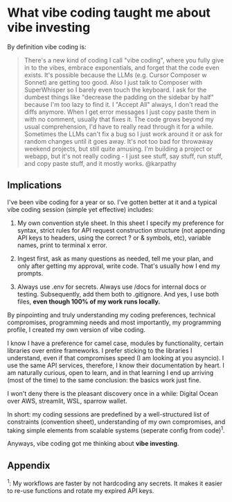 # What vibe coding taught me about vibe investing

By definition vibe coding is:

> There's a new kind of coding I call "vibe coding", where you fully give in to the vibes, embrace exponentials, and forget that the code even exists. It's possible because the LLMs (e.g. Cursor Composer w Sonnet) are getting too good. Also I just talk to Composer with SuperWhisper so I barely even touch the keyboard. I ask for the dumbest things like "decrease the padding on the sidebar by half" because I'm too lazy to find it. I "Accept All" always, I don't read the diffs anymore. When I get error messages I just copy paste them in with no comment, usually that fixes it. The code grows beyond my usual comprehension, I'd have to really read through it for a while. Sometimes the LLMs can't fix a bug so I just work around it or ask for random changes until it goes away. It's not too bad for throwaway weekend projects, but still quite amusing. I'm building a project or webapp, but it's not really coding - I just see stuff, say stuff, run stuff, and copy paste stuff, and it mostly works. @karpathy

## Implications

I've been vibe coding for a year or so. I've gotten better at it and a typical vibe coding session (simple yet effective) includes:

1. My own convention style sheet. In this sheet I specify my preference for syntax, strict rules for API request construction structure (not appending API keys to headers, using the correct ? or & symbols, etc), variable names, print to terminal x error.

2. Ingest first, ask as many questions as needed, tell me your plan, and only after getting my approval, write code. That's usually how I end my prompts.

3. Always use .env for secrets. Always use /docs for internal docs or testing. Subsequently, add them both to .gitignore. And yes, I use both files, **even though 100% of my work runs locally.**

By pinpointing and truly understanding my coding preferences, technical compromises, programming needs and most importantly, my programming profile, I created my own version of vibe coding.

I know I have a preference for camel case, modules by functionality, certain libraries over entire frameworks. I prefer sticking to the libraries I understand, even if that compromises speed (I am looking at you asyncio). I use the same API services, therefore, I know their documentation by heart. I am naturally curious, open to learn, and in that learning I end up arriving (most of the time) to the same conclusion: the basics work just fine.

I won't deny there is the pleasant discovery once in a while: Digital Ocean over AWS, streamlit, WSL, sparrow wallet.

In short: my coding sessions are predefined by a well-structured list of constraints (convention sheet), understanding of my own compromises, and taking simple elements from scalable systems (seperate config from code)<sup>1</sup>.

Anyways, vibe coding got me thinking about **vibe investing**.

## Appendix

<sup>1</sup>: My workflows are faster by not hardcoding any secrets. It makes it easier to re-use functions and rotate my expired API keys.


